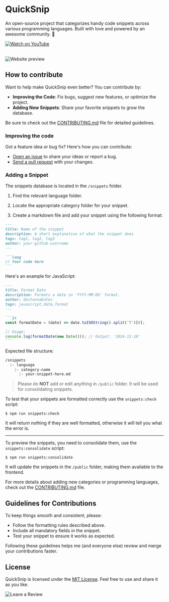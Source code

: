 # QuickSnip

An open-source project that categorizes handy code snippets across various programming languages. Built with love and powered by an awesome community. 🚀

<div>
<a href="https://youtu.be/BhRi7fJzPgk?si=z1sVXU7uRS0bkSEt" target="_blank">
  <img src="https://img.shields.io/static/v1?label=&message=Watch%20on%20YouTube&labelColor=FFFFFF&color=FF0000&style=for-the-badge&logo=youtube&logoColor=FF0000" alt="Watch on YouTube">
</a>
<div>

<br>

![Website preview](/public/preview.png)

## How to contribute

Want to help make QuickSnip even better? You can contribute by:

- **Improving the Code**: Fix bugs, suggest new features, or optimize the project.
- **Adding New Snippets**: Share your favorite snippets to grow the database.

Be sure to check out the [CONTRIBUTING.md](/CONTRIBUTING.md) file for detailed guidelines.

### Improving the code

Got a feature idea or bug fix? Here's how you can contribute:

- [Open an issue](https://github.com/dostonnabotov/quicksnip/issues) to share your ideas or report a bug.
- [Send a pull request](https://github.com/dostonnabotov/quicksnip/pulls) with your changes.

### Adding a Snippet

The snippets database is located in the `/snippets` folder.

1. Find the relevant language folder.

2. Locate the appropriate category folder for your snippet.

3. Create a markdown file and add your snippet using the following format:

````md
---
title: Name of the snippet
description: A short explanation of what the snippet does
tags: tag1, tag2, tag3
author: your-github-username
---

```lang
// Your code here
```
````

Here's an example for JavaScript:

````md
---
title: Format Date
description: Formats a date in 'YYYY-MM-DD' format.
author: dostonnabotov
tags: javascript,date,format
---

```js
const formatDate = (date) => date.toISOString().split('T')[0];

// Usage:
console.log(formatDate(new Date())); // Output: '2024-12-10'
```
````

Expected file structure:

```md
/snippets
  |- language
    |- category-name
      |- your-snippet-here.md
```

> Please do **NOT** add or edit anything in `/public` folder. It will be used for consolidating snippets.

To test that your snippets are formatted correctly use the `snippets:check` script:
```
$ npm run snippets:check
```
It will return nothing if they are well formatted, otherwise it will tell you what the error is.

---
To preview the snippets, you need to consolidate them, use the `snippets:consolidate` script:
```
$ npm run snippets:consolidate
```
It will update the snippets in the `/public` folder, making them available to the frontend.

For more details about adding new categories or programming languages, check out the [CONTRIBUTING.md](/CONTRIBUTING.md) file.

## Guidelines for Contributions

To keep things smooth and consistent, please:

- Follow the formatting rules described above.
- Include all mandatory fields in the snippet.
- Test your snippet to ensure it works as expected.

Following these guidelines helps me (and everyone else) review and merge your contributions faster.

## License

QuickSnip is licensed under the [MIT License](/LICENSE). Feel free to use and share it as you like.

<a href="https://www.producthunt.com/products/quicksnip" target="_blank" style="text-decoration: none;">
  <img src="https://img.shields.io/static/v1?label=&message=Leave%20a%20Review&labelColor=FFFFFF&color=DA552F&style=for-the-badge&logo=product-hunt&logoColor=DA552F" alt="Leave a Review">
</a>
